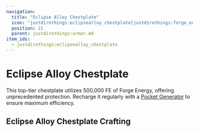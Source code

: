 ```yaml
---
navigation:
  title: "Eclipse Alloy Chestplate"
  icon: "justdirethings:eclipsealloy_chestplate[justdirethings:forge_energy=500000]"
  position: 21
  parent: justdirethings:armor.md
item_ids:
  - justdirethings:eclipsealloy_chestplate
---
```


# Eclipse Alloy Chestplate

This top-tier chestplate utilizes 500,000 FE of Forge Energy, offering unprecedented protection. Recharge it regularly with a [Pocket Generator](./item_pocket_generator.md) to ensure maximum efficiency.

## Eclipse Alloy Chestplate Crafting



<Recipe id="justdirethings:eclipsealloy_chestplate" />

